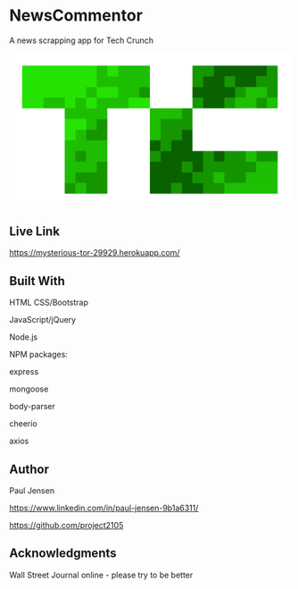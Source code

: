 # NewsCommentor

A news scrapping app for Tech Crunch

![WSJ image](/public/assets/tc.png)


## Live Link 

https://mysterious-tor-29929.herokuapp.com/


## Built With

HTML
CSS/Bootstrap

JavaScript/jQuery

Node.js

NPM packages:

  express
  
  mongoose
  
  body-parser
  
  cheerio
  
  axios

## Author

Paul Jensen

https://www.linkedin.com/in/paul-jensen-9b1a6311/

https://github.com/project2105

## Acknowledgments

Wall Street Journal online - please try to be better

